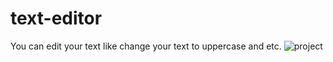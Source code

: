 # text-editor
You can edit your text like change your text to uppercase and etc.
![project](https://github.com/Priyank-kapadia/text-editor-react-app/assets/163159732/846d8876-bdf7-4f07-82ca-2778b48b21d9)
